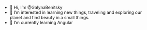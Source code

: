- 👋 Hi, I’m @GalynaBenitsky
- 👀 I’m interested in learning new things, traveling and exploring our planet and find beauty in a small things.
- 🌱 I’m currently learning Angular


<!---
GalynaBenitsky/GalynaBenitsky is a ✨ special ✨ repository because its `README.md` (this file) appears on your GitHub profile.
You can click the Preview link to take a look at your changes.
--->
